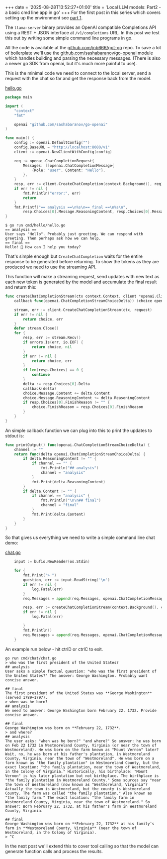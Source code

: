 +++
date = '2025-08-28T13:52:27+01:00'
title = 'Local LLM models: Part2 - a basic cmd line app in go'
+++
For the first post in this series which covers setting up the environment see [part 1](/posts/local_llm_hosting-part1).

The `llama-server` binary provides an OpenAI compatible Completions API using a REST + JSON interface at 
`/v1/completions` URL. In this post we test this out by writing some simple command line programs in go.

<!--more-->

All the code is available at the [github.com/jnb666/gpt-go](https://github.com/jnb666/gpt-go) repo.
To save a lot of boilerplate we'll use the 
[github.com/sashabaranov/go-openai](https://pkg.go.dev/github.com/sashabaranov/go-openai) module
which handles building and parsing the necessary messages. 
(There is also a newer go SDK from openai, but it's much more painful to use).

This is the minimal code we need to connect to the local server, send a request with the chat so far 
and get the response back from the model.

[hello.go](https://github.com/jnb666/gpt-go/tree/main/cmd/hello/hello.go)
```go
package main

import (
	"context"
	"fmt"

	openai "github.com/sashabaranov/go-openai"
)

func main() {
	config := openai.DefaultConfig("")
	config.BaseURL = "http://localhost:8080/v1"
	client := openai.NewClientWithConfig(config)

	req := openai.ChatCompletionRequest{
		Messages: []openai.ChatCompletionMessage{
			{Role: "user", Content: "Hello"},
		},
	}
	resp, err := client.CreateChatCompletion(context.Background(), req)
	if err != nil {
		fmt.Println("error:", err)
		return
	}
	fmt.Printf("== analysis ==\n%s\n== final ==\n%s\n",
		resp.Choices[0].Message.ReasoningContent, resp.Choices[0].Message.Content)
}
```

```
$ go run cmd/hello/hello.go
== analysis ==
User says "Hello". Probably just greeting. We can respond with greeting. Then perhaps ask how we can help.
== final ==
Hello! 👋 How can I help you today?
```

That's simple enough but `CreateChatCompletion` waits for the entire response to be generated before returning. 
To show the tokens as they are produced we need to use the streaming API.

This function will make a streaming request, send updates with new text as each new token is generated
by the model and accumulate the final result and return this:
```go
func createChatCompletionStream(ctx context.Context, client *openai.Client, request openai.ChatCompletionRequest,
	callback func(openai.ChatCompletionStreamChoiceDelta)) (choice openai.ChatCompletionChoice, err error) {

	stream, err := client.CreateChatCompletionStream(ctx, request)
	if err != nil {
		return choice, err
	}
	defer stream.Close()
	for {
		resp, err := stream.Recv()
		if errors.Is(err, io.EOF) {
			return choice, nil
		}
		if err != nil {
			return choice, err
		}
		if len(resp.Choices) == 0 {
			continue
		}
		delta := resp.Choices[0].Delta
		callback(delta)
		choice.Message.Content += delta.Content
		choice.Message.ReasoningContent += delta.ReasoningContent
		if resp.Choices[0].FinishReason != "" {
			choice.FinishReason = resp.Choices[0].FinishReason
		}
	}
}
```

An simple callback function we can plug into this to print the updates to stdout is:
```go
func printOutput() func(openai.ChatCompletionStreamChoiceDelta) {
	channel := ""
	return func(delta openai.ChatCompletionStreamChoiceDelta) {
		if delta.ReasoningContent != "" {
			if channel == "" {
				fmt.Println("## analysis")
				channel = "analysis"
			}
			fmt.Print(delta.ReasoningContent)
		}
		if delta.Content != "" {
			if channel == "analysis" {
				fmt.Println("\n\n## final")
				channel = "final"
			}
			fmt.Print(delta.Content)
		}
	}
}
```

So that gives us everything we need to write a simple command line chat demo:

[chat.go](https://github.com/jnb666/gpt-go/tree/main/cmd/chat/chat.go)
```go
	input := bufio.NewReader(os.Stdin)

	for {
		fmt.Print("> ")
		question, err := input.ReadString('\n')
		if err != nil {
			log.Fatal(err)
		}
		req.Messages = append(req.Messages, openai.ChatCompletionMessage{Role: "user", Content: question})

		resp, err := createChatCompletionStream(context.Background(), client, req, printOutput())
		if err != nil {
			log.Fatal(err)

		}
		fmt.Println()
		req.Messages = append(req.Messages, openai.ChatCompletionMessage{Role: "assistant", Content: resp.Message.Content})
	}
```

An example run below - hit ctrlD or ctrlC to exit.

```
go run cmd/chat/chat.go
> who was the first president of the United States?
## analysis
User asks a simple factual question: "who was the first president of the United States?" The answer: George Washington. Probably want concise answer.

## final
The first president of the United States was **George Washington** (served 1789–1797).
> when was he born?
## analysis
We need to answer: George Washington born February 22, 1732. Provide concise answer.

## final
George Washington was born on **February 22, 1732**.
> and where?
## analysis
The user asks: "when was he born?" "and where?" So answer: he was born on Feb 22 1732 in Westmoreland County, Virginia (or near the town of Westmoreland). He was born on the farm known as "Mount Vernon" later? Wait, no, he was born at his father's plantation, in Westmoreland County, Virginia, near the town of "Westmoreland". He was born on a farm known as "the family plantation" in Westmoreland County, but the exact location: "the family plantation, near the town of Westmoreland, in the Colony of Virginia." Historically, his birthplace: "Mount Vernon" is his later plantation but not birthplace. The birthplace is "the family plantation in Westmoreland County." Some sources say "near the town of Westmoreland (now known as "Westmoreland, Virginia"? Actually the town is Westmoreland, but the county is Westmoreland County. The farm was called "the family plantation." Also known as "the family farm." The exact location: "the family farm in Westmoreland County, Virginia, near the town of Westmoreland." So answer: Born February 22, 1732, at his father's farm in Westmoreland County, Virginia.

## final
George Washington was born on **February 22, 1732** at his family’s farm in **Westmoreland County, Virginia** (near the town of Westmoreland, in the Colony of Virginia).
> ^C
```

In the next post we'll extend this to cover tool calling so that the model can generate function calls and process the results.

